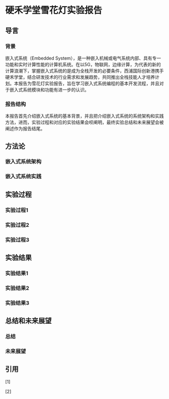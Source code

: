 # 硬禾学堂雪花灯实验报告

## 导言

### 背景

嵌入式系统（Embedded System），是一种嵌入机械或电气系统内部、具有专一功能和实时计算性能的计算机系统。在以5G，物联网，边缘计算，为代表的新的计算浪潮下，掌握嵌入式系统的是成为全栈开发的必要条件，西浦国际创新港携手硬禾学堂，结合研发技术的行业需求和发展趋势，共同推出全栈技能人才培养计划。本报告为雪花灯实验报告，旨在学习嵌入式系统编程的基本开发流程，并且对于嵌入式系统模块和功能有进一步的认识。

### 报告结构

本报告首先介绍嵌入式系统的基本背景，并且把介绍嵌入式系统的系统架构和实践方法，进而，实验过程和对应的实验结果会呗阐明，最终实验总结和未来展望会被阐述作为报告结尾。

## 方法论

### 嵌入式系统架构

### 嵌入式系统实践

## 实验过程

### 实验过程1

### 实验过程2

### 实验过程3

## 实验结果

### 实验结果1

### 实验结果2

### 实验结果3

## 总结和未来展望

### 总结

### 未来展望

## 引用

[1]

[2]



